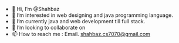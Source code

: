 - 👋 Hi, I’m @Shahbaz
- 👀 I’m interested in web designing and java programming language.
- 🌱 I’m currently java and web development till full stack.
- 💞️ I’m looking to collaborate on 
- 📫 How to reach me : Email. shahbaz.cs7070@gmail.com

<!---
Shahbaz7070/Shahbaz7070 is a ✨ special ✨ repository because its `README.md` (this file) appears on your GitHub profile.
You can click the Preview link to take a look at your changes.
--->

